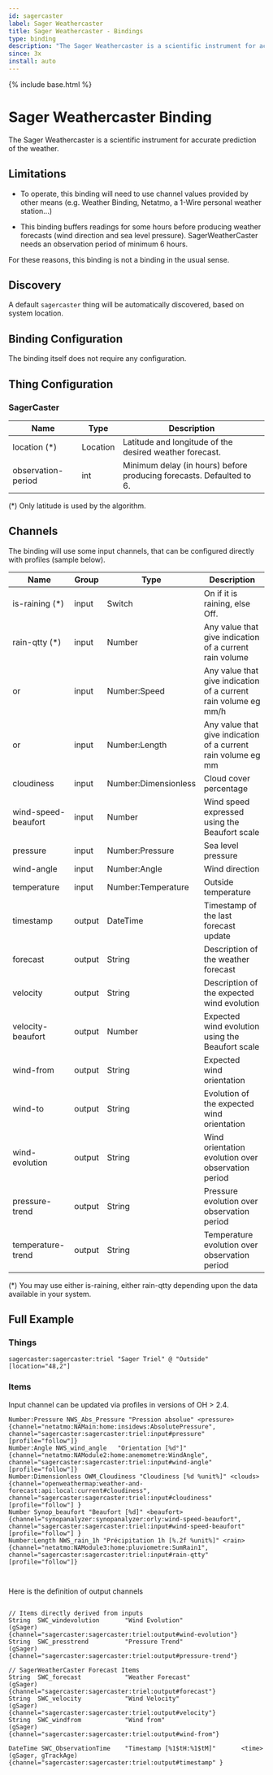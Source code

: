 ```yaml
---
id: sagercaster
label: Sager Weathercaster
title: Sager Weathercaster - Bindings
type: binding
description: "The Sager Weathercaster is a scientific instrument for accurate prediction of the weather."
since: 3x
install: auto
---
```


<!-- Attention authors: Do not edit directly. Please add your changes to the appropriate source repository -->

{% include base.html %}

# Sager Weathercaster Binding

The Sager Weathercaster is a scientific instrument for accurate prediction of the weather. 

## Limitations

* To operate, this binding will need to use channel values provided by other means (e.g. Weather Binding, Netatmo, a 1-Wire personal weather station...)

* This binding buffers readings for some hours before producing weather forecasts (wind direction and sea level pressure). SagerWeatherCaster needs an observation period of minimum 6 hours.

For these reasons, this binding is not a binding in the usual sense.

## Discovery

A default `sagercaster` thing will be automatically discovered, based on system location.

## Binding Configuration

The binding itself does not require any configuration.

## Thing Configuration

### SagerCaster

| Name               | Type     | Description                                                              |
|--------------------|----------|--------------------------------------------------------------------------|
| location (*)       | Location | Latitude and longitude of the desired weather forecast.                  |
| observation-period | int      | Minimum delay (in hours) before producing forecasts. Defaulted to 6.     |

(*) Only latitude is used by the algorithm.

## Channels

The binding will use some input channels, that can be configured directly with profiles (sample below).

| Name                | Group  |Type                 | Description                                                     |
|---------------------|--------|---------------------|-----------------------------------------------------------------|
| is-raining (*)      | input  |Switch               | On if it is raining, else Off.                                  |
| rain-qtty  (*)      | input  |Number               | Any value that give indication of a current rain volume         |
|                 or  | input  |Number:Speed         | Any value that give indication of a current rain volume eg mm/h |
|                 or  | input  |Number:Length        | Any value that give indication of a current rain volume eg mm   |
| cloudiness          | input  |Number:Dimensionless | Cloud cover percentage                                          |
| wind-speed-beaufort | input  |Number               | Wind speed expressed using the Beaufort scale                   |
| pressure            | input  |Number:Pressure      | Sea level pressure                                              |
| wind-angle          | input  |Number:Angle         | Wind direction                                                  |
| temperature         | input  |Number:Temperature   | Outside temperature                                             |
| timestamp           | output |DateTime             | Timestamp of the last forecast update                           |
| forecast            | output |String               | Description of the weather forecast                             |
| velocity            | output |String               | Description of the expected wind evolution                      |
| velocity-beaufort   | output |Number               | Expected wind evolution using the Beaufort scale                |
| wind-from           | output |String               | Expected wind orientation                                       |
| wind-to             | output |String               | Evolution of the expected wind orientation                      |
| wind-evolution      | output |String               | Wind orientation evolution over observation period              |
| pressure-trend      | output |String               | Pressure evolution over observation period                      |
| temperature-trend   | output |String               | Temperature evolution over observation period                   |

(*) You may use either is-raining, either rain-qtty depending upon the data available in your system.

## Full Example

### Things

```
sagercaster:sagercaster:triel "Sager Triel" @ "Outside" [location="48,2"]
```

### Items

Input channel can be updated via profiles in versions of OH > 2.4.

```
Number:Pressure NWS_Abs_Pressure "Pression absolue" <pressure> {channel="netatmo:NAMain:home:insidews:AbsolutePressure", channel="sagercaster:sagercaster:triel:input#pressure" [profile="follow"]}
Number:Angle NWS_wind_angle   "Orientation [%d°]" 	{channel="netatmo:NAModule2:home:anemometre:WindAngle", channel="sagercaster:sagercaster:triel:input#wind-angle" [profile="follow"]}
Number:Dimensionless OWM_Cloudiness "Cloudiness [%d %unit%]" <clouds> {channel="openweathermap:weather-and-forecast:api:local:current#cloudiness", channel="sagercaster:sagercaster:triel:input#cloudiness" [profile="follow"] }
Number Synop_beaufort "Beaufort [%d]" <beaufort> {channel="synopanalyzer:synopanalyzer:orly:wind-speed-beaufort", channel="sagercaster:sagercaster:triel:input#wind-speed-beaufort" [profile="follow"] }
Number:Length NWS_rain_1h "Précipitation 1h [%.2f %unit%]" <rain> {channel="netatmo:NAModule3:home:pluviometre:SumRain1", channel="sagercaster:sagercaster:triel:input#rain-qtty" [profile="follow"]}

           	
```

Here is the definition of output channels

```
   
// Items directly derived from inputs
String  SWC_windevolution       "Wind Evolution"                        (gSager)                {channel="sagercaster:sagercaster:triel:output#wind-evolution"}
String  SWC_presstrend          "Pressure Trend"                        (gSager)                {channel="sagercaster:sagercaster:triel:output#pressure-trend"}

// SagerWeatherCaster Forecast Items
String  SWC_forecast            "Weather Forecast"                      (gSager)                {channel="sagercaster:sagercaster:triel:output#forecast"}
String  SWC_velocity            "Wind Velocity"                         (gSager)                {channel="sagercaster:sagercaster:triel:output#velocity"}
String  SWC_windfrom            "Wind from"                             (gSager)                {channel="sagercaster:sagercaster:triel:output#wind-from"}
 
DateTime SWC_ObservationTime    "Timestamp [%1$tH:%1$tM]"       <time>  (gSager, gTrackAge)     {channel="sagercaster:sagercaster:triel:output#timestamp" }
```


